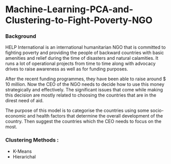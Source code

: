 # Machine-Learning-PCA-and-Clustering-to-Fight-Poverty-NGO

### Background 
HELP International is an international humanitarian NGO that is committed to fighting poverty and providing the people of backward countries with basic amenities and relief during the time of disasters and natural calamities. It runs a lot of operational projects from time to time along with advocacy drives to raise awareness as well as for funding purposes. 

After the recent funding programmes, they have been able to raise around $ 10 million. Now the CEO of the NGO needs to decide how to use this money strategically and effectively. The significant issues that come while making this decision are mostly related to choosing the countries that are in the direst need of aid. 

The purpose of this model is to categorise the countries using some socio-economic and health factors that determine the overall development of the country. Then suggest the countries which the CEO needs to focus on the most.  

### Clustering Methods :
- K-Means
- Hierarichal
